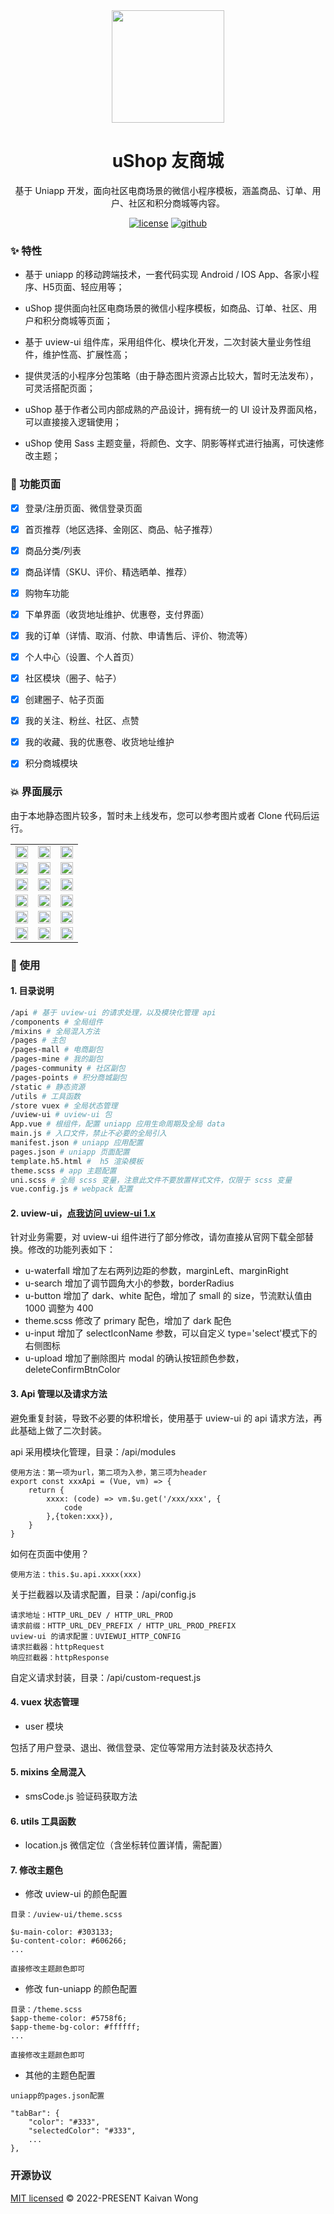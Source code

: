 <div align="center">
  <a href="https://github.com/kaivanwong/u-shop" target="_blank">
    <img width="180" src="./static/app/logo.png"/>
  </a>
</div>

<div align="center">
  <h1>uShop 友商城</h1>
  <div>
  
  基于 Uniapp 开发，面向社区电商场景的微信小程序模板，涵盖商品、订单、用户、社区和积分商城等内容。

[![license](https://img.shields.io/github/license/kaivanwong/u-shop)](./LICENSE)
[![github](https://img.shields.io/github/package-json/v/kaivanwong/u-shop)](https://github.com/kaivanwong/u-shop)

  </div>
</div>

### ✨ 特性

- 基于 uniapp 的移动跨端技术，一套代码实现 Android / IOS App、各家小程序、H5页面、轻应用等；

- uShop 提供面向社区电商场景的微信小程序模板，如商品、订单、社区、用户和积分商城等页面；

- 基于 uview-ui 组件库，采用组件化、模块化开发，二次封装大量业务性组件，维护性高、扩展性高；

- 提供灵活的小程序分包策略（由于静态图片资源占比较大，暂时无法发布），可灵活搭配页面；

- uShop 基于作者公司内部成熟的产品设计，拥有统一的 UI 设计及界面风格，可以直接接入逻辑使用；

- uShop 使用 Sass 主题变量，将颜色、文字、阴影等样式进行抽离，可快速修改主题；


### 📌 功能页面

- [x] 登录/注册页面、微信登录页面

- [x] 首页推荐（地区选择、金刚区、商品、帖子推荐）

- [x] 商品分类/列表

- [x] 商品详情（SKU、评价、精选晒单、推荐）

- [x] 购物车功能

- [x] 下单界面（收货地址维护、优惠卷，支付界面）

- [x] 我的订单（详情、取消、付款、申请售后、评价、物流等）

- [x] 个人中心（设置、个人首页）

- [x] 社区模块（圈子、帖子）

- [x] 创建圈子、帖子页面

- [x] 我的关注、粉丝、社区、点赞

- [x] 我的收藏、我的优惠卷、收货地址维护

- [x] 积分商城模块

### 💥 界面展示

由于本地静态图片较多，暂时未上线发布，您可以参考图片或者 Clone 代码后运行。

<table>
    <tr>
        <td><img width="100%" src="./.readme/login.jpg"></td>
        <td><img width="100%" src="./.readme/home.jpg"></td>
        <td><img width="100%" src="./.readme/city-list.jpg"></td>
    </tr>
    <tr>
        <td><img width="100%" src="./.readme/shop-home.jpg"></td>
        <td><img width="100%" src="./.readme/community.jpg"></td>
        <td><img width="100%" src="./.readme/mine.jpg"></td>
    </tr>
    <tr>
        <td><img width="100%" src="./.readme/shop-detail.jpg"></td>
        <td><img width="100%" src="./.readme/shop-cart.jpg"></td>
        <td><img width="100%" src="./.readme/order-pay.jpg"></td>
    </tr>
    <tr>
        <td><img width="100%" src="./.readme/order-list.jpg"></td>
        <td><img width="100%" src="./.readme/order-after-sale.jpg"></td>
        <td><img width="100%" src="./.readme/address.jpg"></td>
    </tr>
    <tr>
        <td><img width="100%" src="./.readme/publish-community.jpg"></td>
        <td><img width="100%" src="./.readme/publish-post.jpg"></td>
        <td><img width="100%" src="./.readme/address.jpg"></td>
    </tr>
    <tr>
        <td><img width="100%" src="./.readme/mine-list.jpg"></td>
        <td><img width="100%" src="./.readme/order-express.jpg"></td>
        <td><img width="100%" src="./.readme/post.jpg"></td>
    </tr>
</table>

### 🌈 使用

#### 1. 目录说明

```sh
/api # 基于 uview-ui 的请求处理，以及模块化管理 api
/components # 全局组件
/mixins # 全局混入方法
/pages # 主包
/pages-mall # 电商副包
/pages-mine # 我的副包
/pages-community # 社区副包
/pages-points # 积分商城副包
/static # 静态资源
/utils # 工具函数
/store vuex # 全局状态管理
/uview-ui # uview-ui 包
App.vue # 根组件，配置 uniapp 应用生命周期及全局 data
main.js # 入口文件，禁止不必要的全局引入
manifest.json # uniapp 应用配置
pages.json # uniapp 页面配置
template.h5.html #  h5 渲染模板
theme.scss # app 主题配置
uni.scss # 全局 scss 变量，注意此文件不要放置样式文件，仅限于 scss 变量
vue.config.js # webpack 配置
```

#### 2. uview-ui，[点我访问 uview-ui 1.x](https://v1.uviewui.com/)

针对业务需要，对 uview-ui 组件进行了部分修改，请勿直接从官网下载全部替换。修改的功能列表如下：

- u-waterfall 增加了左右两列边距的参数，marginLeft、marginRight
- u-search 增加了调节圆角大小的参数，borderRadius
- u-button 增加了 dark、white 配色，增加了 small 的 size，节流默认值由 1000 调整为 400
- theme.scss 修改了 primary 配色，增加了 dark 配色
- u-input 增加了 selectIconName 参数，可以自定义 type='select'模式下的右侧图标
- u-upload 增加了删除图片 modal 的确认按钮颜色参数，deleteConfirmBtnColor

#### 3. Api 管理以及请求方法

避免重复封装，导致不必要的体积增长，使用基于 uview-ui 的 api 请求方法，再此基础上做了二次封装。

api 采用模块化管理，目录：/api/modules

```
使用方法：第一项为url，第二项为入参，第三项为header
export const xxxApi = (Vue, vm) => {
	return {
		xxxx: (code) => vm.$u.get('/xxx/xxx', {
			code
		},{token:xxx}),
	}
}
```

如何在页面中使用？

```
使用方法：this.$u.api.xxxx(xxx)
```

关于拦截器以及请求配置，目录：/api/config.js

```
请求地址：HTTP_URL_DEV / HTTP_URL_PROD
请求前缀：HTTP_URL_DEV_PREFIX / HTTP_URL_PROD_PREFIX
uview-ui 的请求配置：UVIEWUI_HTTP_CONFIG
请求拦截器：httpRequest
响应拦截器：httpResponse
```

自定义请求封装，目录：/api/custom-request.js

#### 4. vuex 状态管理

- user 模块

包括了用户登录、退出、微信登录、定位等常用方法封装及状态持久

#### 5. mixins 全局混入

- smsCode.js 验证码获取方法

#### 6. utils 工具函数

- location.js 微信定位（含坐标转位置详情，需配置）

#### 7. 修改主题色

- 修改 uview-ui 的颜色配置

```
目录：/uview-ui/theme.scss

$u-main-color: #303133;
$u-content-color: #606266;
...

直接修改主题颜色即可
```

- 修改 fun-uniapp 的颜色配置

```
目录：/theme.scss
$app-theme-color: #5758f6;
$app-theme-bg-color: #ffffff;
...

直接修改主题颜色即可
```

- 其他的主题色配置

```
uniapp的pages.json配置

"tabBar": {
	"color": "#333",
	"selectedColor": "#333",
	...
},
```

### 开源协议

[MIT licensed](./LICENSE) © 2022-PRESENT Kaivan Wong
